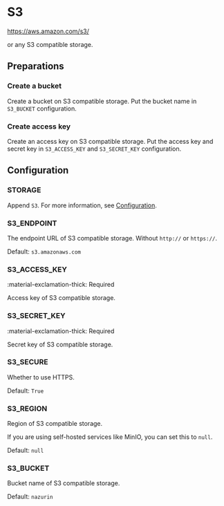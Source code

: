 # S3

<https://aws.amazon.com/s3/>

or any S3 compatible storage.

## Preparations

### Create a bucket

Create a bucket on S3 compatible storage. Put the bucket name in `S3_BUCKET` configuration.

### Create access key

Create an access key on S3 compatible storage. Put the access key and secret key in `S3_ACCESS_KEY` and `S3_SECRET_KEY` configuration.

## Configuration

### STORAGE

Append `S3`. For more information, see [Configuration](../getting-started/configuration.md/#storage).

### S3_ENDPOINT

The endpoint URL of S3 compatible storage. Without `http://` or `https://`.

Default: `s3.amazonaws.com`

### S3_ACCESS_KEY

:material-exclamation-thick: Required

Access key of S3 compatible storage.

### S3_SECRET_KEY

:material-exclamation-thick: Required

Secret key of S3 compatible storage.

### S3_SECURE

Whether to use HTTPS.

Default: `True`

### S3_REGION

Region of S3 compatible storage.

If you are using self-hosted services like MinIO, you can set this to `null`.

Default: `null`

### S3_BUCKET

Bucket name of S3 compatible storage.

Default: `nazurin`
